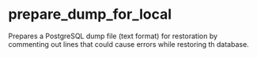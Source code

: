 # prepare_dump_for_local

Prepares a PostgreSQL dump file (text format) for restoration by commenting out lines that could cause errors while restoring th database.
